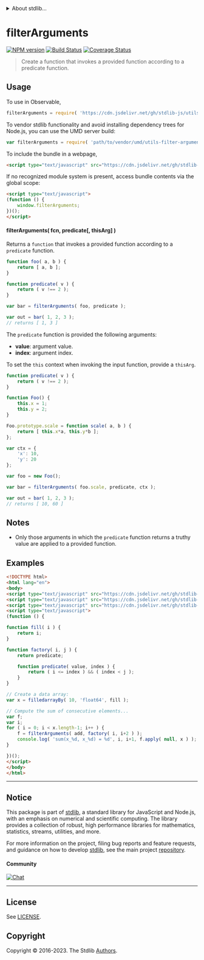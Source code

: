 <!--

@license Apache-2.0

Copyright (c) 2021 The Stdlib Authors.

Licensed under the Apache License, Version 2.0 (the "License");
you may not use this file except in compliance with the License.
You may obtain a copy of the License at

   http://www.apache.org/licenses/LICENSE-2.0

Unless required by applicable law or agreed to in writing, software
distributed under the License is distributed on an "AS IS" BASIS,
WITHOUT WARRANTIES OR CONDITIONS OF ANY KIND, either express or implied.
See the License for the specific language governing permissions and
limitations under the License.

-->


<details>
  <summary>
    About stdlib...
  </summary>
  <p>We believe in a future in which the web is a preferred environment for numerical computation. To help realize this future, we've built stdlib. stdlib is a standard library, with an emphasis on numerical and scientific computation, written in JavaScript (and C) for execution in browsers and in Node.js.</p>
  <p>The library is fully decomposable, being architected in such a way that you can swap out and mix and match APIs and functionality to cater to your exact preferences and use cases.</p>
  <p>When you use stdlib, you can be absolutely certain that you are using the most thorough, rigorous, well-written, studied, documented, tested, measured, and high-quality code out there.</p>
  <p>To join us in bringing numerical computing to the web, get started by checking us out on <a href="https://github.com/stdlib-js/stdlib">GitHub</a>, and please consider <a href="https://opencollective.com/stdlib">financially supporting stdlib</a>. We greatly appreciate your continued support!</p>
</details>

# filterArguments

[![NPM version][npm-image]][npm-url] [![Build Status][test-image]][test-url] [![Coverage Status][coverage-image]][coverage-url] <!-- [![dependencies][dependencies-image]][dependencies-url] -->

> Create a function that invokes a provided function according to a predicate function.

<!-- Section to include introductory text. Make sure to keep an empty line after the intro `section` element and another before the `/section` close. -->

<section class="intro">

</section>

<!-- /.intro -->

<!-- Package usage documentation. -->



<section class="usage">

## Usage

To use in Observable,

```javascript
filterArguments = require( 'https://cdn.jsdelivr.net/gh/stdlib-js/utils-filter-arguments@umd/browser.js' )
```

To vendor stdlib functionality and avoid installing dependency trees for Node.js, you can use the UMD server build:

```javascript
var filterArguments = require( 'path/to/vendor/umd/utils-filter-arguments/index.js' )
```

To include the bundle in a webpage,

```html
<script type="text/javascript" src="https://cdn.jsdelivr.net/gh/stdlib-js/utils-filter-arguments@umd/browser.js"></script>
```

If no recognized module system is present, access bundle contents via the global scope:

```html
<script type="text/javascript">
(function () {
    window.filterArguments;
})();
</script>
```

#### filterArguments( fcn, predicate\[, thisArg] )

Returns a `function` that invokes a provided function according to a `predicate` function.

```javascript
function foo( a, b ) {
    return [ a, b ];
}

function predicate( v ) {
    return ( v !== 2 );
}

var bar = filterArguments( foo, predicate );

var out = bar( 1, 2, 3 );
// returns [ 1, 3 ]
```

The `predicate` function is provided the following arguments:

-   **value**: argument value.
-   **index**: argument index.

To set the `this` context when invoking the input function, provide a `thisArg`.

<!-- eslint-disable no-restricted-syntax -->

```javascript
function predicate( v ) {
    return ( v !== 2 );
}

function Foo() {
    this.x = 1;
    this.y = 2;
}

Foo.prototype.scale = function scale( a, b ) {
    return [ this.x*a, this.y*b ];
};

var ctx = {
    'x': 10,
    'y': 20
};

var foo = new Foo();

var bar = filterArguments( foo.scale, predicate, ctx );

var out = bar( 1, 2, 3 );
// returns [ 10, 60 ]
```

</section>

<!-- /.usage -->

<!-- Package usage notes. Make sure to keep an empty line after the `section` element and another before the `/section` close. -->

<section class="notes">

## Notes

-   Only those arguments in which the `predicate` function returns a truthy value are applied to a provided function.

</section>

<!-- /.notes -->

<!-- Package usage examples. -->

<section class="examples">

## Examples

<!-- eslint no-undef: "error" -->

```html
<!DOCTYPE html>
<html lang="en">
<body>
<script type="text/javascript" src="https://cdn.jsdelivr.net/gh/stdlib-js/array-filled-by@umd/browser.js"></script>
<script type="text/javascript" src="https://cdn.jsdelivr.net/gh/stdlib-js/math-base-ops-add@umd/browser.js"></script>
<script type="text/javascript" src="https://cdn.jsdelivr.net/gh/stdlib-js/utils-filter-arguments@umd/browser.js"></script>
<script type="text/javascript">
(function () {

function fill( i ) {
    return i;
}

function factory( i, j ) {
    return predicate;

    function predicate( value, index ) {
        return ( i <= index ) && ( index < j );
    }
}

// Create a data array:
var x = filledarrayBy( 10, 'float64', fill );

// Compute the sum of consecutive elements...
var f;
var i;
for ( i = 0; i < x.length-1; i++ ) {
    f = filterArguments( add, factory( i, i+2 ) );
    console.log( 'sum(x_%d, x_%d) = %d', i, i+1, f.apply( null, x ) );
}

})();
</script>
</body>
</html>
```

</section>

<!-- /.examples -->

<!-- Section to include cited references. If references are included, add a horizontal rule *before* the section. Make sure to keep an empty line after the `section` element and another before the `/section` close. -->

<section class="references">

</section>

<!-- /.references -->

<!-- Section for related `stdlib` packages. Do not manually edit this section, as it is automatically populated. -->

<section class="related">

</section>

<!-- /.related -->

<!-- Section for all links. Make sure to keep an empty line after the `section` element and another before the `/section` close. -->


<section class="main-repo" >

* * *

## Notice

This package is part of [stdlib][stdlib], a standard library for JavaScript and Node.js, with an emphasis on numerical and scientific computing. The library provides a collection of robust, high performance libraries for mathematics, statistics, streams, utilities, and more.

For more information on the project, filing bug reports and feature requests, and guidance on how to develop [stdlib][stdlib], see the main project [repository][stdlib].

#### Community

[![Chat][chat-image]][chat-url]

---

## License

See [LICENSE][stdlib-license].


## Copyright

Copyright &copy; 2016-2023. The Stdlib [Authors][stdlib-authors].

</section>

<!-- /.stdlib -->

<!-- Section for all links. Make sure to keep an empty line after the `section` element and another before the `/section` close. -->

<section class="links">

[npm-image]: http://img.shields.io/npm/v/@stdlib/utils-filter-arguments.svg
[npm-url]: https://npmjs.org/package/@stdlib/utils-filter-arguments

[test-image]: https://github.com/stdlib-js/utils-filter-arguments/actions/workflows/test.yml/badge.svg?branch=v0.1.0
[test-url]: https://github.com/stdlib-js/utils-filter-arguments/actions/workflows/test.yml?query=branch:v0.1.0

[coverage-image]: https://img.shields.io/codecov/c/github/stdlib-js/utils-filter-arguments/main.svg
[coverage-url]: https://codecov.io/github/stdlib-js/utils-filter-arguments?branch=main

<!--

[dependencies-image]: https://img.shields.io/david/stdlib-js/utils-filter-arguments.svg
[dependencies-url]: https://david-dm.org/stdlib-js/utils-filter-arguments/main

-->

[chat-image]: https://img.shields.io/gitter/room/stdlib-js/stdlib.svg
[chat-url]: https://app.gitter.im/#/room/#stdlib-js_stdlib:gitter.im

[stdlib]: https://github.com/stdlib-js/stdlib

[stdlib-authors]: https://github.com/stdlib-js/stdlib/graphs/contributors

[umd]: https://github.com/umdjs/umd
[es-module]: https://developer.mozilla.org/en-US/docs/Web/JavaScript/Guide/Modules

[deno-url]: https://github.com/stdlib-js/utils-filter-arguments/tree/deno
[umd-url]: https://github.com/stdlib-js/utils-filter-arguments/tree/umd
[esm-url]: https://github.com/stdlib-js/utils-filter-arguments/tree/esm
[branches-url]: https://github.com/stdlib-js/utils-filter-arguments/blob/main/branches.md

[stdlib-license]: https://raw.githubusercontent.com/stdlib-js/utils-filter-arguments/main/LICENSE

</section>

<!-- /.links -->
